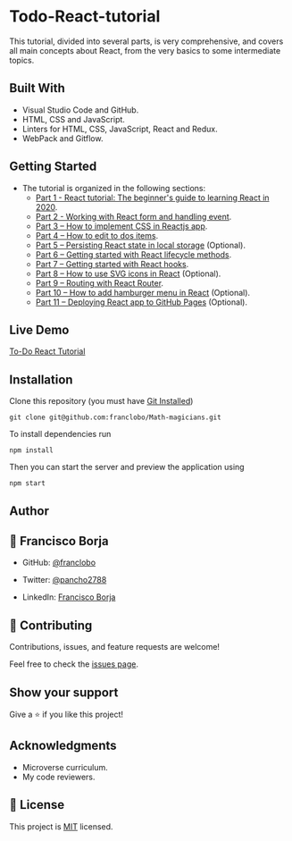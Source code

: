 # Todo-React-tutorial
This tutorial, divided into several parts, is very comprehensive, and covers all main concepts about React, from the very basics to some intermediate topics.

## Built With

- Visual Studio Code and GitHub.
- HTML, CSS and JavaScript.
- Linters for HTML, CSS, JavaScript, React and Redux.
- WebPack and Gitflow.

## Getting Started

- The tutorial is organized in the following sections:
  - [Part 1 - React tutorial: The beginner's guide to learning React in 2020](https://ibaslogic.com/react-tutorial-for-beginners/).
  - [Part 2 - Working with React form and handling event](https://ibaslogic.com/react-form-handling/).
  - [Part 3 – How to implement CSS in Reactjs app](https://ibaslogic.com/css-in-reactjs-app/).
  - [Part 4 – How to edit to dos items](https://ibaslogic.com/how-to-edit-todos-items-in-react/).
  - [Part 5 – Persisting React state in local storage](https://ibaslogic.com/persisting-react-state-in-local-storage/) (Optional).
  - [Part 6 – Getting started with React lifecycle methods](https://ibaslogic.com/react-lifecycle-methods/).
  - [Part 7 – Getting started with React hooks](https://ibaslogic.com/react-hooks-tutorial/).
  - [Part 8 – How to use SVG icons in React](https://ibaslogic.com/how-to-use-svg-icons-in-react-project/) (Optional).
  - [Part 9 – Routing with React Router](https://ibaslogic.com/routing-with-react-router/).
  - [Part 10 – How to add hamburger menu in React](https://ibaslogic.com/how-to-add-hamburger-menu-in-react/) (Optional).
  - [Part 11 – Deploying React app to GitHub Pages](https://ibaslogic.com/deploying-react-app-to-github-pages/) (Optional).

## Live Demo

[To-Do React Tutorial](https://franclobo.github.io/Todo-React-tutorial/)<br>

## Installation

Clone this repository (you must have [Git Installed](git@github.com:franclobo/Todo-React-tutorial.git))

`git clone git@github.com:franclobo/Math-magicians.git`

To install dependencies run

`npm install`

Then you can start the server and preview the application using

`npm start`

## Author

## 👤 Francisco Borja

- GitHub: [@franclobo](https://github.com/franclobo)

- Twitter: [@pancho2788](https://twitter.com/Pancho2788)

- LinkedIn: [Francisco Borja](https://www.linkedin.com/in/francisco-borja-lobato/)

## 🤝 Contributing

Contributions, issues, and feature requests are welcome!

Feel free to check the [issues page](../../issues/).

## Show your support

Give a ⭐️ if you like this project!

## Acknowledgments

- Microverse curriculum.
- My code reviewers.

## 📝 License

This project is [MIT](./LICENSE) licensed.